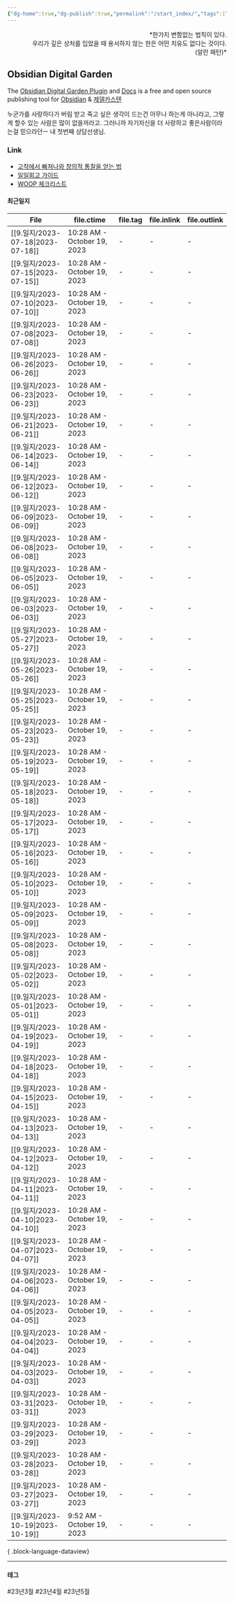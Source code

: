 ```yaml
---
{"dg-home":true,"dg-publish":true,"permalink":"/start_index/","tags":["gardenEntry"],"dgPassFrontmatter":true}
---
```



<p align="right">*한가지 변함없는 법칙이 있다. <br>
우리가 깊은 상처를 입었을 때 용서하지 않는 한은 어떤 치유도 없다는 것이다. <br>
(알란 패턴)*</p>

## Obsidian Digital Garden
The [Obsidian Digital Garden Plugin](https://github.com/oleeskild/obsidian-digital-garden) and [Docs](https://dg-docs.ole.dev/)  is a free and open source publishing tool for [Obsidian](https://obsidian.md/) & [제델카스텐](http://www.yes24.com/Product/Goods/99475214) 

누군가를 사랑하다가 버림 받고 죽고 싶은 생각이 드는건 아무나 하는게 아니라고,  그렇게 할수 있는 사람은 많이 없을꺼라고. 그러니까 자기자신을 더 사랑하고 좋은사람이라는걸 믿으라던ㅡ 내 첫번째 상담선생님.

### Link
- [고착에서 빠져나와 창의적 통찰을 얻는 법](https://twinstae.github.io/fixation-to-insight/)
- [일일회고 가이드](https://twinstae.github.io/daily-review-guide/)
- [WOOP 체크리스트](https://dawn-bulb-f4b.notion.site/WOOP-3dee3143b2554dbda0aea18a4d1b2b26)


#### 최근일지
| File                               | file.ctime                  | file.tag | file.inlink | file.outlink |
| ---------------------------------- | --------------------------- | -------- | ----------- | ------------ |
| [[9.일지/2023-07-18\|2023-07-18]] | 10:28 AM - October 19, 2023 | \-       | \-          | \-           |
| [[9.일지/2023-07-15\|2023-07-15]] | 10:28 AM - October 19, 2023 | \-       | \-          | \-           |
| [[9.일지/2023-07-10\|2023-07-10]] | 10:28 AM - October 19, 2023 | \-       | \-          | \-           |
| [[9.일지/2023-07-08\|2023-07-08]] | 10:28 AM - October 19, 2023 | \-       | \-          | \-           |
| [[9.일지/2023-06-26\|2023-06-26]] | 10:28 AM - October 19, 2023 | \-       | \-          | \-           |
| [[9.일지/2023-06-23\|2023-06-23]] | 10:28 AM - October 19, 2023 | \-       | \-          | \-           |
| [[9.일지/2023-06-21\|2023-06-21]] | 10:28 AM - October 19, 2023 | \-       | \-          | \-           |
| [[9.일지/2023-06-14\|2023-06-14]] | 10:28 AM - October 19, 2023 | \-       | \-          | \-           |
| [[9.일지/2023-06-12\|2023-06-12]] | 10:28 AM - October 19, 2023 | \-       | \-          | \-           |
| [[9.일지/2023-06-09\|2023-06-09]] | 10:28 AM - October 19, 2023 | \-       | \-          | \-           |
| [[9.일지/2023-06-08\|2023-06-08]] | 10:28 AM - October 19, 2023 | \-       | \-          | \-           |
| [[9.일지/2023-06-05\|2023-06-05]] | 10:28 AM - October 19, 2023 | \-       | \-          | \-           |
| [[9.일지/2023-06-03\|2023-06-03]] | 10:28 AM - October 19, 2023 | \-       | \-          | \-           |
| [[9.일지/2023-05-27\|2023-05-27]] | 10:28 AM - October 19, 2023 | \-       | \-          | \-           |
| [[9.일지/2023-05-26\|2023-05-26]] | 10:28 AM - October 19, 2023 | \-       | \-          | \-           |
| [[9.일지/2023-05-25\|2023-05-25]] | 10:28 AM - October 19, 2023 | \-       | \-          | \-           |
| [[9.일지/2023-05-23\|2023-05-23]] | 10:28 AM - October 19, 2023 | \-       | \-          | \-           |
| [[9.일지/2023-05-19\|2023-05-19]] | 10:28 AM - October 19, 2023 | \-       | \-          | \-           |
| [[9.일지/2023-05-18\|2023-05-18]] | 10:28 AM - October 19, 2023 | \-       | \-          | \-           |
| [[9.일지/2023-05-17\|2023-05-17]] | 10:28 AM - October 19, 2023 | \-       | \-          | \-           |
| [[9.일지/2023-05-16\|2023-05-16]] | 10:28 AM - October 19, 2023 | \-       | \-          | \-           |
| [[9.일지/2023-05-10\|2023-05-10]] | 10:28 AM - October 19, 2023 | \-       | \-          | \-           |
| [[9.일지/2023-05-09\|2023-05-09]] | 10:28 AM - October 19, 2023 | \-       | \-          | \-           |
| [[9.일지/2023-05-08\|2023-05-08]] | 10:28 AM - October 19, 2023 | \-       | \-          | \-           |
| [[9.일지/2023-05-02\|2023-05-02]] | 10:28 AM - October 19, 2023 | \-       | \-          | \-           |
| [[9.일지/2023-05-01\|2023-05-01]] | 10:28 AM - October 19, 2023 | \-       | \-          | \-           |
| [[9.일지/2023-04-19\|2023-04-19]] | 10:28 AM - October 19, 2023 | \-       | \-          | \-           |
| [[9.일지/2023-04-18\|2023-04-18]] | 10:28 AM - October 19, 2023 | \-       | \-          | \-           |
| [[9.일지/2023-04-15\|2023-04-15]] | 10:28 AM - October 19, 2023 | \-       | \-          | \-           |
| [[9.일지/2023-04-13\|2023-04-13]] | 10:28 AM - October 19, 2023 | \-       | \-          | \-           |
| [[9.일지/2023-04-12\|2023-04-12]] | 10:28 AM - October 19, 2023 | \-       | \-          | \-           |
| [[9.일지/2023-04-11\|2023-04-11]] | 10:28 AM - October 19, 2023 | \-       | \-          | \-           |
| [[9.일지/2023-04-10\|2023-04-10]] | 10:28 AM - October 19, 2023 | \-       | \-          | \-           |
| [[9.일지/2023-04-07\|2023-04-07]] | 10:28 AM - October 19, 2023 | \-       | \-          | \-           |
| [[9.일지/2023-04-06\|2023-04-06]] | 10:28 AM - October 19, 2023 | \-       | \-          | \-           |
| [[9.일지/2023-04-05\|2023-04-05]] | 10:28 AM - October 19, 2023 | \-       | \-          | \-           |
| [[9.일지/2023-04-04\|2023-04-04]] | 10:28 AM - October 19, 2023 | \-       | \-          | \-           |
| [[9.일지/2023-04-03\|2023-04-03]] | 10:28 AM - October 19, 2023 | \-       | \-          | \-           |
| [[9.일지/2023-03-31\|2023-03-31]] | 10:28 AM - October 19, 2023 | \-       | \-          | \-           |
| [[9.일지/2023-03-29\|2023-03-29]] | 10:28 AM - October 19, 2023 | \-       | \-          | \-           |
| [[9.일지/2023-03-28\|2023-03-28]] | 10:28 AM - October 19, 2023 | \-       | \-          | \-           |
| [[9.일지/2023-03-27\|2023-03-27]] | 10:28 AM - October 19, 2023 | \-       | \-          | \-           |
| [[9.일지/2023-10-19\|2023-10-19]] | 9:52 AM - October 19, 2023  | \-       | \-          | \-           |

{ .block-language-dataview}

---

#### 테그

#23년3월 #23년4월 #23년5월 